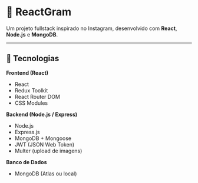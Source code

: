 # 📸 ReactGram

Um projeto fullstack inspirado no Instagram, desenvolvido com **React**, **Node.js** e **MongoDB**.

---

## 🚀 Tecnologias

**Frontend (React)**
- React
- Redux Toolkit
- React Router DOM
- CSS Modules

**Backend (Node.js / Express)**
- Node.js
- Express.js
- MongoDB + Mongoose
- JWT (JSON Web Token)
- Multer (upload de imagens)

**Banco de Dados**
- MongoDB (Atlas ou local)
